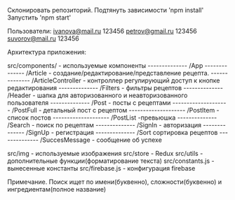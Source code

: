 Склонировать репозиторий.
Подтянуть зависимости 'npm install'
Запустить 'npm start'

Пользователи:
ivanova@mail.ru   123456
petrov@gmail.ru   123456
suvorov@mail.ru   123456


Архитектура приложения:

src/components/ - используемые компоненты
-------------- /App
-------------- /Article - создание/редактирование/представление рецепта. 
-------------- /ArticleController - контроллер регулирующий доступ к кнопке редактирования
-------------- /Filters - фильтры рецептов
-------------- /Header - шапка для авторизованного и неавторизованного пользователя
-------------- /Post - посты с рецептами 
-------------------- /PostFull - детальный пост с рецептом
-------------------- /PostItem - список постов
-------------------- /PostList -превьюшка
-------------- /Search - поиск по рецептам
-------------- /SignIn - авторизация
-------------- /SignUp - регистрация
-------------- /Sort сортировка рецептов
-------------- /SuccesMessage - сообщение об успехе

src/img - используемые изображения
src/store - Redux
src/utils - дополнительные функции(форматирование текста)
src/constants.js - вынесенные константы
src/firebase.js - конфигурация firebase

Примечание. Поиск ищет по имени(буквенно), сложности(буквенно) и ингредиентам(полное название)
